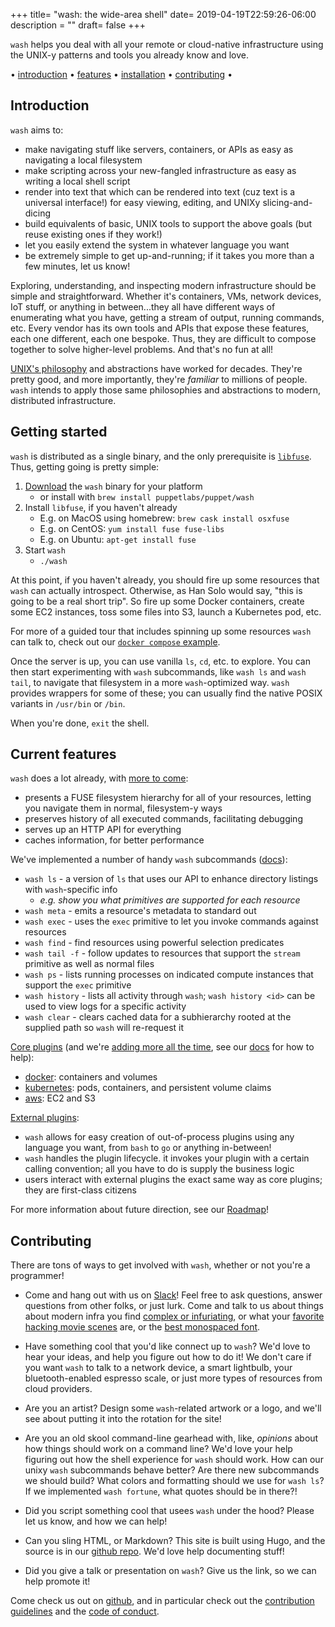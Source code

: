 +++
title= "wash: the wide-area shell"
date= 2019-04-19T22:59:26-06:00
description = ""
draft= false
+++

`wash` helps you deal with all your remote or cloud-native infrastructure using the UNIX-y patterns and tools you already know and love.

<div id="horizontalmenu">
    • <a href="#introduction">introduction</a>
    • <a href="#current-features">features</a>
    • <a href="#getting-started">installation</a>
    • <a href="#contributing">contributing</a>
    •
</div>

<script id="asciicast-245046" src="https://asciinema.org/a/245046.js" async></script>

## Introduction

`wash` aims to:

* make navigating stuff like servers, containers, or APIs as easy as navigating a local filesystem
* make scripting across your new-fangled infrastructure as easy as writing a local shell script
* render into text that which can be rendered into text (cuz text is a universal interface!) for easy viewing, editing, and UNIXy slicing-and-dicing
* build equivalents of basic, UNIX tools to support the above goals (but reuse existing ones if they work!)
* let you easily extend the system in whatever language you want
* be extremely simple to get up-and-running; if it takes you more than a few minutes, let us know!

Exploring, understanding, and inspecting modern infrastructure should be simple and straightforward. Whether it's containers, VMs, network devices, IoT stuff, or anything in between...they all have different ways of enumerating what you have, getting a stream of output, running commands, etc. Every vendor has its own tools and APIs that expose these features, each one different, each one bespoke. Thus, they are difficult to compose together to solve higher-level problems. And that's no fun at all!

[UNIX's philosophy](https://en.wikipedia.org/wiki/Unix_philosophy#Origin) and abstractions have worked for decades. They're pretty good, and more importantly, they're _familiar_ to millions of people. `wash` intends to apply those same philosophies and abstractions to modern, distributed infrastructure.

## Getting started

`wash` is distributed as a single binary, and the only prerequisite is [`libfuse`](https://github.com/libfuse/libfuse). Thus, getting going is pretty simple:

1. [Download](https://github.com/puppetlabs/wash/releases) the `wash` binary for your platform
   * or install with `brew install puppetlabs/puppet/wash`
2. Install `libfuse`, if you haven't already
   * E.g. on MacOS using homebrew: `brew cask install osxfuse`
   * E.g. on CentOS: `yum install fuse fuse-libs`
   * E.g. on Ubuntu: `apt-get install fuse`
3. Start `wash`
   * `./wash`

At this point, if you haven't already, you should fire up some resources that `wash` can actually introspect. Otherwise, as Han Solo would say, "this is going to be a real short trip". So fire up some Docker containers, create some EC2 instances, toss some files into S3, launch a Kubernetes pod, etc. 

For more of a guided tour that includes spinning up some resources `wash` can talk to, check out our [`docker compose` example](https://github.com/puppetlabs/wash#wash-by-example).

Once the server is up, you can use vanilla `ls`, `cd`, etc. to explore. You can then start experimenting with `wash` subcommands, like `wash ls` and `wash tail`, to navigate that filesystem in a more `wash`-optimized way. `wash` provides wrappers for some of these; you can usually find the native POSIX variants in `/usr/bin` or `/bin`.

When you're done, `exit` the shell.

## Current features

`wash` does a lot already, with [more to come](https://github.com/puppetlabs/wash#roadmap):

* presents a FUSE filesystem hierarchy for all of your resources, letting you navigate them in normal, filesystem-y ways
* preserves history of all executed commands, facilitating debugging
* serves up an HTTP API for everything
* caches information, for better performance

We've implemented a number of handy `wash` subcommands ([docs](/wash/docs#wash-commands)):

* `wash ls` - a version of `ls` that uses our API to enhance directory listings with `wash`-specific info
  - _e.g. show you what primitives are supported for each resource_
* `wash meta` - emits a resource's metadata to standard out
* `wash exec` - uses the `exec` primitive to let you invoke commands against resources
* `wash find` - find resources using powerful selection predicates
* `wash tail -f` - follow updates to resources that support the `stream` primitive as well as normal files
* `wash ps` - lists running processes on indicated compute instances that support the `exec` primitive
* `wash history` - lists all activity through `wash`; `wash history <id>` can be used to view logs for a specific activity
* `wash clear` - clears cached data for a subhierarchy rooted at the supplied path so `wash` will re-request it

[Core plugins](/wash/docs#core-plugins) (and we're [adding more all the time](https://github.com/puppetlabs/wash#roadmap), see our [docs](/wash/docs#plugin-concepts) for how to help):

* [docker](/wash/docs#docker): containers and volumes
* [kubernetes](/wash/docs#kubernetes): pods, containers, and persistent volume claims
* [aws](/wash/docs#aws): EC2 and S3

[External plugins](/wash/docs/external_plugins):

* `wash` allows for easy creation of out-of-process plugins using any language you want, from `bash` to `go` or anything in-between!
* `wash` handles the plugin lifecycle. it invokes your plugin with a certain calling convention; all you have to do is supply the business logic
* users interact with external plugins the exact same way as core plugins; they are first-class citizens

For more information about future direction, see our [Roadmap](https://github.com/puppetlabs/wash#roadmap)!

## Contributing

There are tons of ways to get involved with `wash`, whether or not you're a programmer!

- Come and hang out with us on [Slack](https://puppetcommunity.slack.com/app_redirect?channel=wash)! Feel free to ask questions, answer questions from other folks, or just lurk. Come and talk to us about things about modern infra you find [complex or infuriating](https://landscape.cncf.io/), or what your [favorite hacking movie scenes](https://www.youtube.com/watch?v=u1Ds9CeG-VY) are, or the [best monospaced font](https://fonts.google.com/specimen/Inconsolata). 

- Have something cool that you'd like connect up to `wash`? We'd love to hear your ideas, and help you figure out how to do it! We don't care if you want `wash` to talk to a network device, a smart lightbulb, your bluetooth-enabled espresso scale, or just more types of resources from cloud providers. 

- Are you an artist? Design some `wash`-related artwork or a logo, and we'll see about putting it into the rotation for the site!

- Are you an old skool command-line gearhead with, like, *opinions* about how things should work on a command line? We'd love your help figuring out how the shell experience for `wash` should work. How can our unixy `wash` subcommands behave better? Are there new subcommands we should build? What colors and formatting should we use for `wash ls`? If we implemented `wash fortune`, what quotes should be in there?!

- Did you script something cool that usees `wash` under the hood? Please let us know, and how we can help!

- Can you sling HTML, or Markdown? This site is built using Hugo, and the source is in our [github repo](https://github.com/puppetlabs/wash/tree/master/website). We'd love help documenting stuff!

- Did you give a talk or presentation on `wash`? Give us the link, so we can help promote it!

Come check us out on [github](https://github.com/puppetlabs/wash), and in particular check out the [contribution guidelines](https://github.com/puppetlabs/wash/blob/master/CONTRIBUTING.md) and the [code of conduct](https://github.com/puppetlabs/wash/blob/master/CODE_OF_CONDUCT.md).